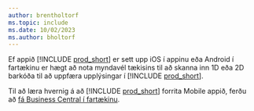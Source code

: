 ```yaml
---
author: brentholtorf
ms.topic: include
ms.date: 10/02/2023
ms.author: bholtorf
---
```


Ef appið  [!INCLUDE [prod_short](prod_short.md)]  er sett upp  iOS  í appinu eða  Android  í fartækinu er hægt að nota myndavél tækisins til að skanna inn 1D eða 2D barkóða til að uppfæra upplýsingar í [!INCLUDE [prod_short](prod_short.md)]. 

Til að læra hvernig á að  [!INCLUDE [prod_short](prod_short.md)]  forrita Mobile appið, ferðu að  [fá Business Central í fartækinu](../install-mobile-app.md).